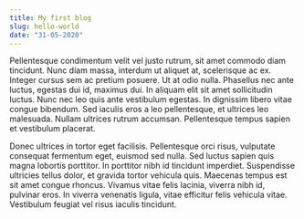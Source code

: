 ```yaml
---
title: My first blog
slug: hello-world
date: "31-05-2020"
---
```


Pellentesque condimentum velit vel justo rutrum, sit amet commodo diam tincidunt. Nunc diam massa, interdum ut aliquet at, scelerisque ac ex. Integer cursus sem ac pretium posuere. Ut at odio nulla. Phasellus nec ante luctus, egestas dui id, maximus dui. In aliquam elit sit amet sollicitudin luctus. Nunc nec leo quis ante vestibulum egestas. In dignissim libero vitae congue bibendum. Sed iaculis eros a leo pellentesque, et ultrices leo malesuada. Nullam ultrices rutrum accumsan. Pellentesque tempus sapien et vestibulum placerat.

Donec ultrices in tortor eget facilisis. Pellentesque orci risus, vulputate consequat fermentum eget, euismod sed nulla. Sed luctus sapien quis magna lobortis porttitor. In porttitor nibh id tincidunt imperdiet. Suspendisse ultricies tellus dolor, et gravida tortor vehicula quis. Maecenas tempus est sit amet congue rhoncus. Vivamus vitae felis lacinia, viverra nibh id, pulvinar eros. In viverra venenatis ligula, vitae efficitur felis vehicula vitae. Vestibulum feugiat vel risus iaculis tincidunt.

